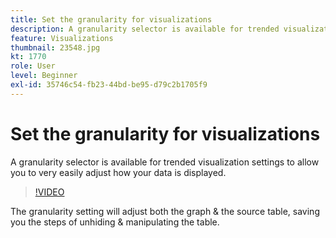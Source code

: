 ```yaml
---
title: Set the granularity for visualizations
description: A granularity selector is available for trended visualization settings to allow you to very easily adjust how your data is displayed.
feature: Visualizations
thumbnail: 23548.jpg
kt: 1770
role: User
level: Beginner
exl-id: 35746c54-fb23-44bd-be95-d79c2b1705f9
---
```

# Set the granularity for visualizations

A granularity selector is available for trended visualization settings to allow you to very easily adjust how your data is displayed. 

>[!VIDEO](https://video.tv.adobe.com/v/23548/?quality=12&learn=on)

The granularity setting will adjust both the graph & the source table, saving you the steps of unhiding & manipulating the table.
